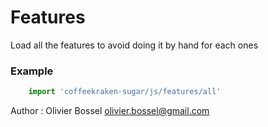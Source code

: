 # Features

Load all the features to avoid doing it by hand for each ones

### Example
```js
	import 'coffeekraken-sugar/js/features/all'
```
Author : Olivier Bossel <olivier.bossel@gmail.com>